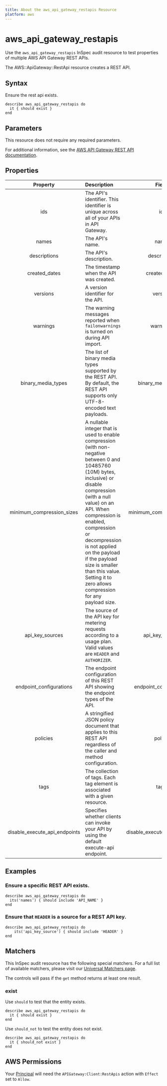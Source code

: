 ```yaml
---
title: About the aws_api_gateway_restapis Resource
platform: aws
---
```


# aws_api_gateway_restapis

Use the `aws_api_gateway_restapis` InSpec audit resource to test properties of multiple AWS API Gateway REST APIs.

The AWS::ApiGateway::RestApi resource creates a REST API.

## Syntax

Ensure the rest api exists.

    describe aws_api_gateway_restapis do
      it { should exist }
    end

## Parameters

This resource does not require any required parameters.

For additional information, see the [AWS API Gateway REST API documentation](https://docs.aws.amazon.com/AWSCloudFormation/latest/UserGuide/aws-resource-apigateway-restapi.html).

## Properties

| Property  | Description | Field |
| :---: | :--- | :---: |
| ids | The API's identifier. This identifier is unique across all of your APIs in API Gateway. | id |
| names | The API's name. | name |
| descriptions | The API's description. | description |
| created_dates | The timestamp when the API was created. | created_date |
| versions | A version identifier for the API. | version |
| warnings | The warning messages reported when `failonwarnings` is turned on during API import. | warnings |
| binary_media_types | The list of binary media types supported by the REST API. By default, the REST API supports only UTF-8-encoded text payloads. | binary_media_types |
| minimum_compression_sizes | A nullable integer that is used to enable compression (with non-negative between 0 and 10485760 (10M) bytes, inclusive) or disable compression (with a null value) on an API. When compression is enabled, compression or decompression is not applied on the payload if the payload size is smaller than this value. Setting it to zero allows compression for any payload size. | minimum_compression_size |
| api_key_sources | The source of the API key for metering requests according to a usage plan. Valid values are `HEADER` and `AUTHORIZER`. | api_key_source |
| endpoint_configurations | The endpoint configuration of this REST API showing the endpoint types of the API. | endpoint_configuration |
| policies | A stringified JSON policy document that applies to this REST API regardless of the caller and method configuration. | policy |
| tags | The collection of tags. Each tag element is associated with a given resource. | tags |
| disable_execute_api_endpoints | Specifies whether clients can invoke your API by using the default execute-api endpoint. | disable_execute_api_endpoint |

## Examples

### Ensure a specific REST API exists.

    describe aws_api_gateway_restapis do
      its('names') { should include 'API_NAME' }
    end

### Ensure that `HEADER` is a source for a REST API key.

    describe aws_api_gateway_restapis do
        its('api_key_source') { should include 'HEADER' }
    end

## Matchers

This InSpec audit resource has the following special matchers. For a full list of available matchers, please visit our [Universal Matchers page](https://www.inspec.io/docs/reference/matchers/).

The controls will pass if the `get` method returns at least one result.

### exist

Use `should` to test that the entity exists.

    describe aws_api_gateway_restapis do
      it { should exist }
    end

Use `should_not` to test the entity does not exist.

    describe aws_api_gateway_restapis do
      it { should_not exist }
    end

## AWS Permissions

Your [Principal](https://docs.aws.amazon.com/IAM/latest/UserGuide/intro-structure.html#intro-structure-principal) will need the `APIGateway:Client:RestApis` action with `Effect` set to `Allow`.
